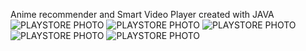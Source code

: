 Anime recommender and Smart Video Player created with JAVA
![PLAYSTORE PHOTO](https://github.com/Lunomind/Moonplay/blob/8ea65ed6b4ba9d2617e678d310c0467b4e559017/Screenshot_20220629-032000.png) ![PLAYSTORE PHOTO](https://github.com/Lunomind/Moonplay/blob/370be642ecde09c8255c0134bd65e6aa4152563a/Screenshot_20220629-032516.png)
![PLAYSTORE PHOTO](https://github.com/Lunomind/Moonplay/blob/370be642ecde09c8255c0134bd65e6aa4152563a/Screenshot_20220629-032133.png)
![PLAYSTORE PHOTO](https://github.com/Lunomind/Moonplay/blob/370be642ecde09c8255c0134bd65e6aa4152563a/Screenshot_20220629-032150.png)
![PLAYSTORE PHOTO](https://github.com/Lunomind/Moonplay/blob/370be642ecde09c8255c0134bd65e6aa4152563a/Screenshot_20220629-032443.png)

